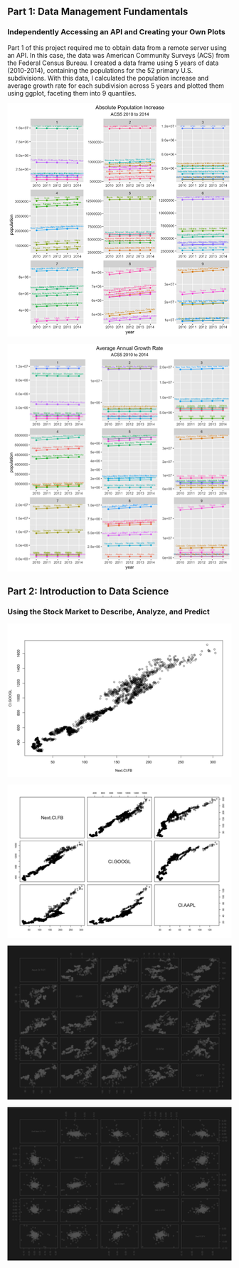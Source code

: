 ## Part 1: Data Management Fundamentals
### Independently Accessing an API and Creating your Own Plots

Part 1 of this project required me to obtain data from a remote server using an API. In this case, the data was American Community Surveys (ACS) from the Federal Census Bureau. I created a data frame using 5 years of data (2010-2014), containing the populations for the 52 primary U.S. subdivisions. With this data, I calculated the population increase and average growth rate for each subdivision across 5 years and plotted them using ggplot, faceting them into 9 quantiles. 

![](P2Pt1Plot1.png)

![](P2Pt1Plot2.png)

## Part 2: Introduction to Data Science
### Using the Stock Market to Describe, Analyze, and Predict

![](P2Pt2Plot1.png)

![](P2Pt2Plot2.png)

![](P2Pt2myPlot.png)

![](P2Pt2myplot2.png)

